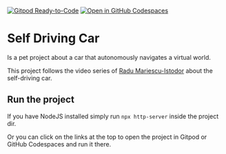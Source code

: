 [![Gitpod Ready-to-Code](https://img.shields.io/badge/Gitpod-ready--to--code-blue?logo=gitpod)](https://gitpod.io/#https://github.com/maar-ten/self-driving-car)
[![Open in GitHub Codespaces](https://img.shields.io/badge/Open%20in%20GitHub%20Codespaces-3f363d?logo=github)](https://codespaces.new/maar-ten/self-driving-car?quickstart=1)

# Self Driving Car
Is a pet project about a car that autonomously navigates a virtual world.

This project follows the video series of [Radu Mariescu-Istodor](https://www.youtube.com/@Radu) about the self-driving car.

## Run the project
If you have NodeJS installed simply run `npx http-server` inside the project dir.

Or you can click on the links at the top to open the project in Gitpod or GitHub Codespaces and run it there.
